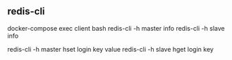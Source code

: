 ## redis-cli
docker-compose exec client bash
redis-cli -h master info
redis-cli -h slave info

redis-cli -h master hset login key value
redis-cli -h slave  hget login key
